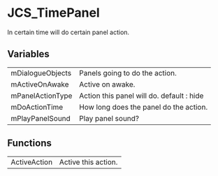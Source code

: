 # JCS_TimePanel

In certain time will do certain panel action.


## Variables

<table>
  <tr>
    <td>mDialogueObjects</td>
    <td>Panels going to do the action.</td>
  </tr>
  <tr>
    <td>mActiveOnAwake</td>
    <td>Active on awake.</td>
  </tr>
  <tr>
    <td>mPanelActionType</td>
    <td>Action this panel will do. default : hide</td>
  </tr>
  <tr>
    <td>mDoActionTime</td>
    <td>How long does the panel do the action.</td>
  </tr>
  <tr>
    <td>mPlayPanelSound</td>
    <td>Play panel sound?</td>
  </tr>
</table>


## Functions

<table>
  <tr>
    <td>ActiveAction</td>
    <td>Active this action.</td>
  </tr>
</table>

